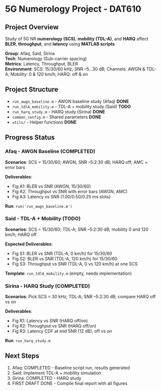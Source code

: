 # 5G Numerology Project - DAT610

## Project Overview
Study of 5G NR **numerology (SCS)**, **mobility (TDL-A)**, and **HARQ** affect **BLER**, **throughput**, and **latency** using **MATLAB scripts** 


**Group**: Afaq, Said, Sirina  
**Tech**: Numerology (Sub-carrier spacing)  
**Metrics**: Latency, Throughput, BLER  
**Environment**: SCS: 15/30/60 kHz; SNR –5…30 dB; Channels: AWGN & TDL-A; Mobility: 0 & 120 km/h; HARQ: off & on

## Project Structure
- `run_awgn_baseline.m` - AWGN baseline study (Afaq) **DONE**
- `run_tdlA_mobility.m` - TDL-A + mobility study (Said) **TODO**
- `run_harq_study.m` - HARQ study (Sirina) **DONE**
- `common_config.m` - Shared parameters **DONE**
- `utils/` - Helper functions **DONE**

## Progress Status

### Afaq - AWGN Baseline (COMPLETED)
**Scenarios**: SCS = 15/30/60; AWGN; SNR –5:2:30 dB; HARQ off; AMC + error bars

**Deliverables**:
- Fig A1: BLER vs SNR (AWGN, 15/30/60) 
- Fig A2: Throughput vs SNR with error bars (AWGN, AMC)
- Fig A3: Latency vs SNR (1.00/0.50/0.25 ms slots)

**Run**: `run('run_awgn_baseline.m')`

### Said - TDL-A + Mobility (TODO)
**Scenarios**: SCS = 15/30/60; TDL-A; SNR –5:2:30 dB; mobility 0 and 120 km/h; HARQ off

**Expected Deliverables**:
- Fig S1: BLER vs SNR (TDL-A, 0 km/h) for 15/30/60
- Fig S2: BLER vs SNR (TDL-A, 120 km/h) for 15/30/60
- Fig S3: Throughput vs SNR (TDL-A, 0 vs 120 km/h) at one SCS

**Template**: `run_tdlA_mobility.m` (empty, needs implementation)

### Sirina - HARQ Study (COMPLETED)
**Scenarios**: Pick SCS = 30 kHz; TDL-A; SNR –5:2:30 dB; compare HARQ off vs on

**Deliverables**:
- Fig R1: Latency vs SNR (HARQ off/on)
- Fig R2: Throughput vs SNR (HARQ off/on)
- Fig R3: Latency CDF at mid SNR (12 dB), off vs on

**Run**: `run_harq_study.m` 

## Next Steps
1. Afaq: COMPLETED - Baseline script run, results generated
2. Said: Implement TDL-A + mobility simulation
3. Sirina: COMPLETED - HARQ study
4. FIRST DRAFT DONE - Compile final report with all figures
